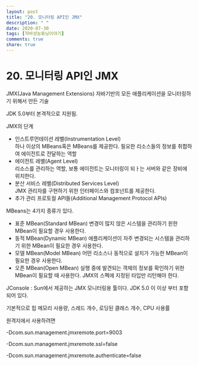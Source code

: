 ```yaml
---
layout: post
title: "20. 모니터링 API인 JMX"
description: " "
date: 2020-07-30
tags: [자바성능튜닝이야기]
comments: true
share: true
---
```



# 20. 모니터링 API인 JMX

JMX(Java Management Extensions) 자바기반의 모든 애플리케이션을 모니터링하기 위해서 만든 기술

JDK 5.0부터 본격적으로 지원됨.

JMX의 단계

-   인스트루먼테이션 레벨(Instrumentation Level)  
    하나 이상의 MBeans혹은 MBeans를 제공한다. 필요한 리소스들의 정보를 취합하여 에이전트로 전달하는 역할
-   에이전트 레벨(Agent Level)  
    리소스를 관리하는 역할, 보통 에이전트는 모니터링이 되ㅏ는 서버와 같은 장비에 위치한다.
-   분산 서비스 레벨(Distributed Services Level)  
    JMX 관리자를 구현하기 위한 인터페이스와 컴포넌트를 제공한다.
-   추가 관리 프로토컬 API들(Additional Management Protocol APIs)

MBeans는 4가지 종류가 있다.

-   표준 MBean(Standard MBean) 변경이 많지 않은 시스템을 관리하기 윈한 MBean이 필요할 경우 사용한다.
-   동적 MBean(Dynamic MBean) 애플리케이션이 자주 변경되는 시스템을 관리하기 위한 MBean이 필요한 경우 사용한다.
-   모델 MBean(Model MBean) 어떤 리소스나 동적으로 설치가 가능한 MBean이 필요한 경우 사용한다.
-   오픈 MBean(Open MBean) 실행 중에 발견되는 객체의 정보를 확인하기 위한 MBean이 필요할 때 사용한다. JMX의 스펙에 지정된 타입만 리턴해야 한다.

JConsole : Sun에서 제공하는 JMX 모니터링용 툴이다. JDK 5.0 이 이상 부터 포함되어 있다.

기본적으로 힙 메모리 사용량, 스레드 개수, 로딩된 클래스 개수, CPU 사용률

원격지에서 사용하려면

-Dcom.sun.management.jmxremote.port=9003

-Dcom.sun.management.jmxremote.ssl=false

-Dcom.sun.management.jmxremote.authenticate=false
